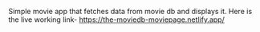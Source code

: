 Simple movie app that fetches data from movie db and displays it. Here is the live working link- https://the-moviedb-moviepage.netlify.app/
